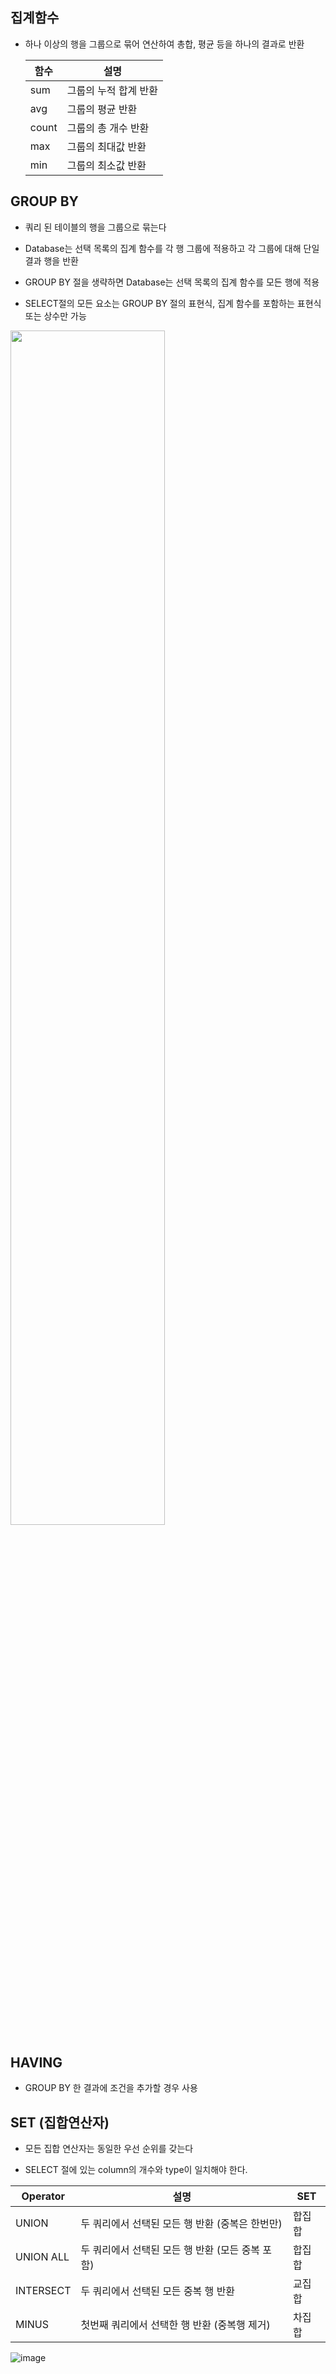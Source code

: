 ## 집계함수

- 하나 이상의 행을 그룹으로 묶어 연산하여 총합, 평균 등을 하나의 결과로 반환

  함수 | 설명
  ---- | ----
  sum | 그룹의 누적 합계 반환
  avg | 그룹의 평균 반환
  count | 그룹의 총 개수 반환
  max | 그룹의 최대값 반환
  min | 그룹의 최소값 반환

## GROUP BY

- 쿼리 된 테이블의 행을 그룹으로 묶는다

- Database는 선택 목록의 집계 함수를 각 행 그룹에 적용하고 각 그룹에 대해 단일 결과 행을 반환
- GROUP BY 절을 생략하면 Database는 선택 목록의 집계 함수를 모든 행에 적용
- SELECT절의 모든 요소는 GROUP BY 절의 표현식, 집계 함수를 포함하는 표현식 또는 상수만 가능

<img src="https://user-images.githubusercontent.com/67090601/132689329-3ddc0488-d006-4f3c-b814-c0c5b5f5fb7d.png" width="70%">

## HAVING

- GROUP BY 한 결과에 조건을 추가할 경우 사용

## SET (집합연산자)

- 모든 집합 연산자는 동일한 우선 순위를 갖는다

- SELECT 절에 있는 column의 개수와 type이 일치해야 한다.

Operator | 설명 | SET
---- | ---- | ----
UNION | 두 쿼리에서 선택된 모든 행 반환 (중복은 한번만) | 합집합
UNION ALL | 두 쿼리에서 선택된 모든 행 반환 (모든 중복 포함) | 합집합
INTERSECT | 두 쿼리에서 선택된 모든 중복 행 반환 | 교집합
MINUS | 첫번째 쿼리에서 선택한 행 반환 (중복행 제거) | 차집합

![image](https://user-images.githubusercontent.com/67090601/132689809-7730019f-d2eb-4a6d-9422-eea3c6ab4a8f.png)
